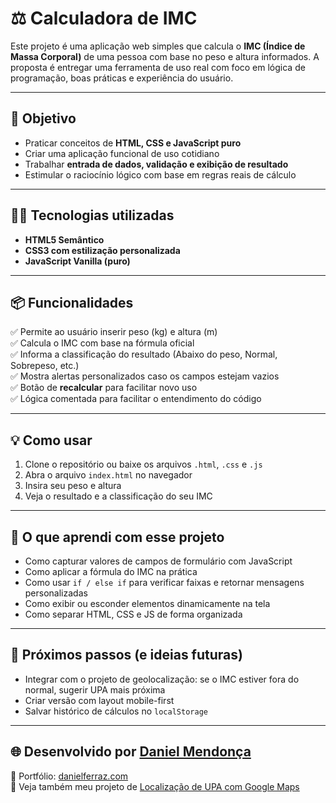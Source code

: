 # <h1 aling = "center">⚖️ Calculadora de IMC</h1>

Este projeto é uma aplicação web simples que calcula o **IMC (Índice de Massa Corporal)** de uma pessoa com base no peso e altura informados. A proposta é entregar uma ferramenta de uso real com foco em lógica de programação, boas práticas e experiência do usuário.

---

## 🎯 Objetivo

- Praticar conceitos de **HTML, CSS e JavaScript puro**
- Criar uma aplicação funcional de uso cotidiano
- Trabalhar **entrada de dados, validação e exibição de resultado**
- Estimular o raciocínio lógico com base em regras reais de cálculo

---

## 👨‍💻 Tecnologias utilizadas

- **HTML5 Semântico**
- **CSS3 com estilização personalizada**
- **JavaScript Vanilla (puro)**

---

## 📦 Funcionalidades

✅ Permite ao usuário inserir peso (kg) e altura (m)  
✅ Calcula o IMC com base na fórmula oficial  
✅ Informa a classificação do resultado (Abaixo do peso, Normal, Sobrepeso, etc.)  
✅ Mostra alertas personalizados caso os campos estejam vazios  
✅ Botão de **recalcular** para facilitar novo uso  
✅ Lógica comentada para facilitar o entendimento do código

---

## 💡 Como usar

1. Clone o repositório ou baixe os arquivos `.html`, `.css` e `.js`
2. Abra o arquivo `index.html` no navegador
3. Insira seu peso e altura
4. Veja o resultado e a classificação do seu IMC

---

## 🧠 O que aprendi com esse projeto

- Como capturar valores de campos de formulário com JavaScript
- Como aplicar a fórmula do IMC na prática
- Como usar `if / else if` para verificar faixas e retornar mensagens personalizadas
- Como exibir ou esconder elementos dinamicamente na tela
- Como separar HTML, CSS e JS de forma organizada

---

## 🧩 Próximos passos (e ideias futuras)

- Integrar com o projeto de geolocalização: se o IMC estiver fora do normal, sugerir UPA mais próxima  
- Criar versão com layout mobile-first  
- Salvar histórico de cálculos no `localStorage`

---

## 🌐 Desenvolvido por [Daniel Mendonça](https://www.linkedin.com/in/daniel-mendon%C3%A7a-66b90b41)

🚀 Portfólio: [danielferraz.com](https://danielferraz.com)  
📂 Veja também meu projeto de [Localização de UPA com Google Maps](https://github.com/seu-usuario/upa-mais-proxima)  
